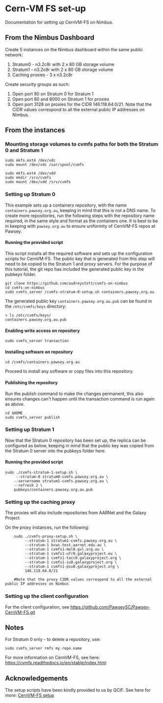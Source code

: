 # Cern-VM FS set-up

Documentation for setting up CernVM-FS on Nimbus. 

## From the Nimbus Dashboard

Create 5 instances on the Nimbus dashboard within the same public network:

1. Stratum0 - n3.2c8r with 2 x 80 GB storage volume
2. Stratum1 - n3.2c8r with 2 x 80 GB storage volume
3. Caching proxies - 3 x n3.2c8r

Create security groups as such:

1. Open port 80 on Stratum 0 for Stratum 1
2. Open port 80 and 8000 on Stratum 1 for proxies
3. Open port 3128 on proxies for the CIDR 146.118.64.0/21. Note that the CIDR values correspond to all the external public IP addresses on Nimbus.

## From the instances

### Mounting storage volumes to cvmfs paths for both the Stratum 0 and Stratum 1 

    sudo mkfs.ext4 /dev/vdc
    sudo mount /dev/vdc /var/spool/cvmfs
    
    sudo mkfs.ext4 /dev/vdd
    sudo mkdir /srv/cvmfs
    sudo mount /dev/vdd /srv/cvmfs

### Setting up Stratum 0

This example sets up a containers repository, with the name `containers.pawsey.org.au`, keeping in mind that this is not a DNS name. To create more repositories, run the following steps with the repository name required, in the same style and format as the containers one. It is best to be in keeping with `pawsey.org.au` to ensure uniformity of CernVM-FS repos at Pawsey.

#### Running the provided script

This script installs all the required software and sets up the configuration scripts for CernVM-FS. The public key that is generated from this step will need to be copied to the Stratum 1 and proxy servers. For the purpose of this tutorial, the git repo has included the generated public key in the pubkeys folder.

    git clone https://github.com/audreystott/cvmfs-on-nimbus
    cd cvmfs-on-nimbus
    sudo cvmfs_server /cvmfs-stratum-0-setup.sh containers.pawsey.org.au
    
The generated public key `containers.pawsey.org.au.pub` can be found in the `/etc/cvmfs/keys` directory:

    > ls /etc/cvmfs/keys/
    containers.pawsey.org.au.pub

#### Enabling write access on repository   

    sudo cvmfs_server transaction

#### Installing software on repository

    cd /cvmfs/containers.pawsey.org.au

Proceed to install any software or copy files into this repository.

#### Publishing the repository

Run the publish command to make the changes permanent, this also ensures changes can't happen until the transaction command is run again as above.

    cd $HOME
    sudo cvmfs_server publish

### Setting up Stratum 1

Now that the Stratum 0 repository has been set up, the replica can be configured as below, keeping in mind that the public key was copied from the Stratum 0 server into the pubkeys folder here.

#### Running the provided script

    sudo ./cvmfs-stratum-1-setup.sh \
         --stratum-0 stratum0-cvmfs.pawsey.org.au \
        --servername stratum1-cvmfs.pawsey.org.au \
        --refresh 2 \
        pubkeys/containers.pawsey.org.au.pub

### Setting up the caching proxy

The proxies will also include repositories from AARNet and the Galaxy Project.

On the proxy instances, run the following:

        sudo ./cvmfs-proxy-setup.sh \
             --stratum-1 stratum1-cvmfs.pawsey.org.au \
             --stratum-1 bcws.test.aarnet.edu.au \
             --stratum-1 cvmfs1-mel0.gvl.org.au \
             --stratum-1 cvmfs1-ufr0.galaxyproject.eu \
             --stratum-1 cvmfs1-tacc0.galaxyproject.org \
             --stratum-1 cvmfs1-iu0.galaxyproject.org \
             --stratum-1 cvmfs1-psu0.galaxyproject.org \
             146.118.64.0/21

        #Note that the proxy CIDR values correspond to all the external public IP addresses on Nimbus

### Setting up the client configuration

For the client configuration, see https://github.com/PawseySC/Pawsey-CernVM-FS.git

## Notes

For Stratum 0 only - to delete a repository, use:
    
    sudo cvmfs_server rmfs my.repo.name

For more information on CernVM-FS, see here: https://cvmfs.readthedocs.io/en/stable/index.html

## Acknowledgements

The setup scripts have been kindly provided to us by QCIF. See here for more: [CernVM-FS setup](https://github.com/qcif/cvmfs-setup-example)
